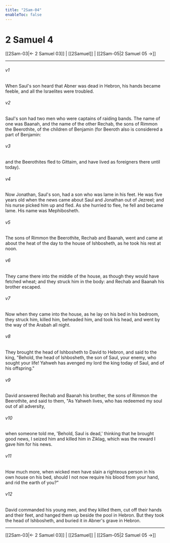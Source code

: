 ```yaml
---
title: "2Sam-04"
enableToc: false
---
```

# 2 Samuel 4

[[2Sam-03|← 2 Samuel 03]] | [[2Samuel]] | [[2Sam-05|2 Samuel 05 →]]
***



###### v1 
When Saul's son heard that Abner was dead in Hebron, his hands became feeble, and all the Israelites were troubled. 

###### v2 
Saul's son had two men who were captains of raiding bands. The name of one was Baanah, and the name of the other Rechab, the sons of Rimmon the Beerothite, of the children of Benjamin (for Beeroth also is considered a part of Benjamin: 

###### v3 
and the Beerothites fled to Gittaim, and have lived as foreigners there until today). 

###### v4 
Now Jonathan, Saul's son, had a son who was lame in his feet. He was five years old when the news came about Saul and Jonathan out of Jezreel; and his nurse picked him up and fled. As she hurried to flee, he fell and became lame. His name was Mephibosheth. 

###### v5 
The sons of Rimmon the Beerothite, Rechab and Baanah, went and came at about the heat of the day to the house of Ishbosheth, as he took his rest at noon. 

###### v6 
They came there into the middle of the house, as though they would have fetched wheat; and they struck him in the body: and Rechab and Baanah his brother escaped. 

###### v7 
Now when they came into the house, as he lay on his bed in his bedroom, they struck him, killed him, beheaded him, and took his head, and went by the way of the Arabah all night. 

###### v8 
They brought the head of Ishbosheth to David to Hebron, and said to the king, "Behold, the head of Ishbosheth, the son of Saul, your enemy, who sought your life! Yahweh has avenged my lord the king today of Saul, and of his offspring." 

###### v9 
David answered Rechab and Baanah his brother, the sons of Rimmon the Beerothite, and said to them, "As Yahweh lives, who has redeemed my soul out of all adversity, 

###### v10 
when someone told me, 'Behold, Saul is dead,' thinking that he brought good news, I seized him and killed him in Ziklag, which was the reward I gave him for his news. 

###### v11 
How much more, when wicked men have slain a righteous person in his own house on his bed, should I not now require his blood from your hand, and rid the earth of you?" 

###### v12 
David commanded his young men, and they killed them, cut off their hands and their feet, and hanged them up beside the pool in Hebron. But they took the head of Ishbosheth, and buried it in Abner's grave in Hebron.

***
[[2Sam-03|← 2 Samuel 03]] | [[2Samuel]] | [[2Sam-05|2 Samuel 05 →]]

